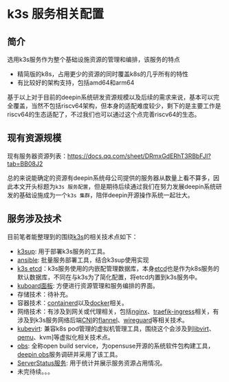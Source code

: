 # k3s 服务相关配置

## 简介

选用k3s服务作为整个基础设施资源的管理和编排，该服务的特点
 - 精简版的k8s，占用更少的资源的同时覆盖k8s的几乎所有的特性
 - 有比较好的架构支持，包括amd64和arm64

基于以上对于目前的deepin系统研发资源规模以及后续的需求来说，基本可以完全覆盖，当然不包括riscv64架构，但本身的适配难度较少，剩下的是主要工作是riscv64的生态适配了，不过我们也可以通过这个点完善riscv64的生态。

## 现有资源规模

现有服务器资源列表：https://docs.qq.com/sheet/DRmxGdERhT3RBbFJI?tab=BB08J2

总的来说能确定的资源有deepin系统母公司提供的服务器从数量上看不算多，因此本文开头标题为`k3s 服务配置`，但是期待后续通过我们在努力发展deepin系统研发的基础设施成为一个`k3s 集群`，陪伴deepin开源操作系统一起壮大。


## 服务涉及技术

目前笔者能整理到的围绕[k3s](https://github.com/deepin-community/k3s)的相关技术点如下：

- [k3sup](https://github.com/alexellis/k3sup): 用于部署k3s服务的工具。
- [ansible](https://github.com/ansible/ansible): 批量服务部署工具，结合k3sup使用实现
- [k3s etcd](https://docs.rancher.cn/docs/k3s/installation/ha-embedded/_index)：k3s服务使用的内嵌配管理数据库，本身[etcd](https://github.com/etcd-io/etcd)也是作为k8s服务的默认数据库，不同在与k3s为了简化配置，将etcd内置到k3s服务中。
- [kuboard面板](https://github.com/eip-work/kuboard-press): 方便进行资源管理和服务编排的界面。
- 存储技术：待补充。
- 容器技术：[containerd](https://github.com/containerd/containerd)以及[docker](https://www.docker.com/)相关。
- 网络技术：有涉及到网关或代理相关，包括[nginx](https://blog.redis.com.cn/doc/)、[traefik-ingress](https://doc.traefik.io/traefik/providers/kubernetes-ingress/)相关，有涉及到k3s服务网络后端[CNI](https://github.com/containernetworking/cni)的[flannel](https://github.com/flannel-io/flannel)、[wireguard](https://github.com/WireGuard/wireguard-go)等相关技术。
- [kubevirt](https://github.com/kubevirt/kubevirt): 兼容k8s pod管理的虚拟机管理工具，围绕这个会涉及到[libvirt](https://github.com/libvirt/libvirt)、[qemu](https://github.com/qemu/qemu)、kvm]等虚拟化相关技术点。
- [obs](https://openbuildservice.org/): 全称open build service，为opensuse开源的系统软件包构建工具，[deepin obs](https://build.deepin.com/)服务调研并采用了该工具。
- [ServerStatus服务](https://github.com/cppla/ServerStatus): 用于统计并展示服务资源占用情况。
- 未完待续。。。

